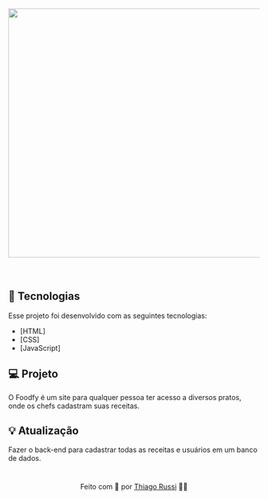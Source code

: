 <h1 align="center">
  
<img src="https://github.com/thiagorussi/Foodfy/blob/master/assets/gifFOODFY1.gif" width="850" height="500">

</h1>

<br/>

## 🚀 Tecnologias
Esse projeto foi desenvolvido com as seguintes tecnologias:

- [HTML]
- [CSS]
- [JavaScript]

## 💻 Projeto
O Foodfy é um site para qualquer pessoa ter acesso a diversos pratos, onde os chefs cadastram suas receitas.

## 💡 Atualização
Fazer o back-end para cadastrar todas as receitas e usuários em um banco de dados.

# 
 <div align = "center">Feito com 🖤 por <a href="https://www.linkedin.com/in/thiago-russi-79aa3b163/">Thiago Russi</a> 👨‍💻 </div>
 
